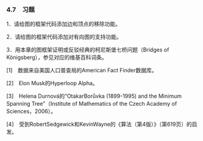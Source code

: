 ### 4.7　习题

1．请给图的框架代码添加边和顶点的移除功能。

2．请给图的框架代码添加对有向图的支持功能。

3．用本章的图框架证明或反驳经典的柯尼斯堡七桥问题（Bridges of Königsberg），参见对应的维基百科词条。

[1]　数据来自美国人口普查局的American Fact Finder数据库。

[2]　Elon Musk的Hyperloop Alpha。

[3]　Helena Durnová的“OtakarBorůvka (1899-1995) and the Minimum Spanning Tree”（Institute of Mathematics of the Czech Academy of Sciences，2006）。

[4]　受到RobertSedgewick和KevinWayne的《算法（第4版）》（第619页）的启发。



